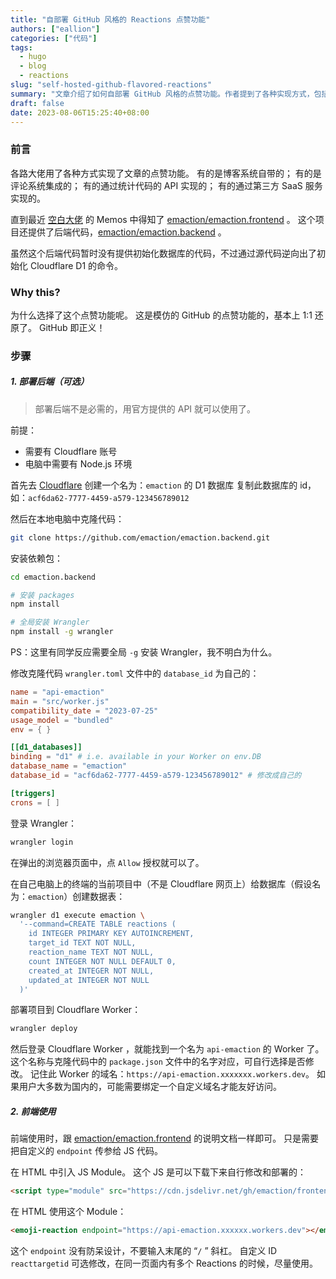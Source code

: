 ```yaml
---
title: "自部署 GitHub 风格的 Reactions 点赞功能"
authors: ["eallion"]
categories: ["代码"]
tags: 
  - hugo
  - blog
  - reactions
slug: "self-hosted-github-flavored-reactions"
summary: "文章介绍了如何自部署 GitHub 风格的点赞功能。作者提到了各种实现方式，包括博客系统、评论系统、API 和第三方服务等。然后介绍了一个名为 emaction 的项目，提供了前端和后端代码，并给出了部署步骤。首先需要在 Cloudflare 上创建数据库，然后克隆代码并安装依赖包。接着修改配置文件中的数据库 ID，并登录 Wrangle 授权访问数据库并创建数据表。最后将项目部署到 Cloudflare Worker，并在前端使用时引入 JS 模块即可实现点赞功能。"
draft: false
date: 2023-08-06T15:25:40+08:00
---
```


### 前言

各路大佬用了各种方式实现了文章的点赞功能。
有的是博客系统自带的；
有的是评论系统集成的；
有的通过统计代码的 API 实现的；
有的通过第三方 SaaS 服务实现的。

直到最近 [空白大佬](https://memos.koobai.com/m/161) 的 Memos 中得知了 <i class="fab fa-github fa-fw"></i>[emaction/emaction.frontend](https://github.com/emaction/emaction.frontend) 。
这个项目还提供了后端代码，<i class="fab fa-github fa-fw"></i>[emaction/emaction.backend](https://github.com/emaction/emaction.backend) 。

虽然这个后端代码暂时没有提供初始化数据库的代码，不过通过源代码逆向出了初始化 Cloudflare D1 的命令。

### Why this?

为什么选择了这个点赞功能呢。
这是模仿的 GitHub 的点赞功能的，基本上 1:1 还原了。
GitHub 即正义！

### 步骤

##### 1. 部署后端（可选）

> 部署后端不是必需的，用官方提供的 API 就可以使用了。

前提：

- 需要有 Cloudflare 账号
- 电脑中需要有 Node.js 环境

首先去 [Cloudflare](https://dash.cloudflare.com/workers/d1) 创建一个名为：`emaction` 的 D1 数据库
复制此数据库的 id，如：`acf6da62-7777-4459-a579-123456789012`

然后在本地电脑中克隆代码：

```bash
git clone https://github.com/emaction/emaction.backend.git
```

安装依赖包：

```bash
cd emaction.backend

# 安装 packages
npm install

# 全局安装 Wrangler
npm install -g wrangler
```

PS：这里有同学反应需要全局 `-g` 安装 Wrangler，我不明白为什么。

修改克隆代码 `wrangler.toml` 文件中的 `database_id` 为自己的：

```toml
name = "api-emaction"
main = "src/worker.js"
compatibility_date = "2023-07-25"
usage_model = "bundled"
env = { }

[[d1_databases]]
binding = "d1" # i.e. available in your Worker on env.DB
database_name = "emaction"
database_id = "acf6da62-7777-4459-a579-123456789012" # 修改成自己的

[triggers]
crons = [ ]
```

登录 Wrangler：

```bash
wrangler login
```

在弹出的浏览器页面中，点 `Allow` 授权就可以了。

在自己电脑上的终端的当前项目中（不是 Cloudflare 网页上）给数据库（假设名为：`emaction`）创建数据表：

```bash
wrangler d1 execute emaction \
  '--command=CREATE TABLE reactions (
    id INTEGER PRIMARY KEY AUTOINCREMENT,
    target_id TEXT NOT NULL,
    reaction_name TEXT NOT NULL,
    count INTEGER NOT NULL DEFAULT 0, 
    created_at INTEGER NOT NULL,
    updated_at INTEGER NOT NULL
  )'
```

部署项目到 Cloudflare Worker：

```bash
wrangler deploy
```

然后登录 Cloudflare Worker ，就能找到一个名为 `api-emaction` 的 Worker 了。
这个名称与克隆代码中的 `package.json` 文件中的名字对应，可自行选择是否修改。
记住此 Worker 的域名：`https://api-emaction.xxxxxxx.workers.dev`。
如果用户大多数为国内的，可能需要绑定一个自定义域名才能友好访问。

##### 2. 前端使用

前端使用时，跟 <i class="fab fa-github fa-fw"></i>[emaction/emaction.frontend](https://github.com/emaction/emaction.frontend) 的说明文档一样即可。
只是需要把自定义的 `endpoint` 传参给 JS 代码。

在 HTML 中引入 JS Module。
这个 JS 是可以下载下来自行修改和部署的：

```html
<script type="module" src="https://cdn.jsdelivr.net/gh/emaction/frontend.dist@1.0.7/bundle.js"></script>
```

在 HTML 使用这个 Module：

```html
<emoji-reaction endpoint="https://api-emaction.xxxxxx.workers.dev"></emoji-reaction>
```

这个 `endpoint` 没有防呆设计，不要输入末尾的 “`/` ” 斜杠。
自定义 ID `reacttargetid` 可选修改，在同一页面内有多个 Reactions 的时候，尽量使用。

